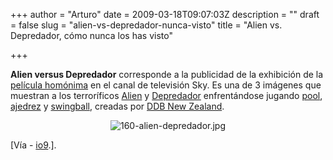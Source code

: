 +++
author = "Arturo"
date = 2009-03-18T09:07:03Z
description = ""
draft = false
slug = "alien-vs-depredador-nunca-visto"
title = "Alien vs. Depredador, cómo nunca los has visto"

+++

 <p><strong>Alien versus Depredador</strong> corresponde a la publicidad de la exhibición de la <a href="http://es.wikipedia.org/wiki/Alien_vs._Predator">película homónima</a> en el canal de televisión Sky. Es una de 3 imágenes que muestran a los terroríficos <a href="http://es.wikipedia.org/wiki/Alien,_el_octavo_pasajero">Alien</a> y <a href="http://es.wikipedia.org/wiki/Depredador_%28pel%C3%ADcula%29">Depredador</a> enfrentándose jugando <a href="http://adsoftheworld.com/media/print/sky_tv_pool">pool</a>, <a href="http://adsoftheworld.com/media/print/sky_tv_chess">ajedrez</a> y <a href="http://adsoftheworld.com/media/print/sky_tv_swingball">swingball</a>, creadas por <a href="http://www.ddb.co.nz/">DDB New Zealand</a>.</p>

<p align="center"><img src="http://geeksan.com/wp-content/uploads/import/160-alien-depredador.jpg" alt="160-alien-depredador.jpg" /></p>

<p>[Vía - <a href="http://io9.com/5171435/alien-versus-predator-game-night">io9</a>.].</p>